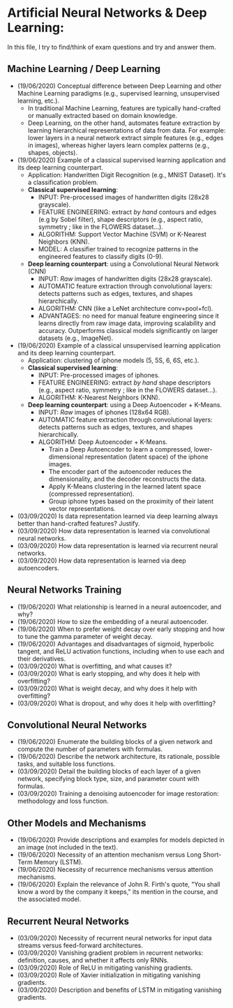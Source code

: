 # Artificial Neural Networks & Deep Learning:
In this file, I try to find/think of exam questions and try and answer them.

## Machine Learning / Deep Learning
- (19/06/2020) Conceptual difference between Deep Learning and other Machine Learning paradigms (e.g., supervised learning, unsupervised learning, etc.).
    - In traditional Machine Learning, features are typically hand-crafted or manually extracted based on domain knowledge.
    - Deep Learning, on the other hand, automates feature extraction by learning hierarchical representations of data from data. For example: lower layers in a neural network extract simple features (e.g., edges in images), whereas higher layers learn complex patterns (e.g., shapes, objects). 
- (19/06/2020) Example of a classical supervised learning application and its deep learning counterpart.
    - Application: Handwritten Digit Recognition (e.g., MNIST Dataset). It's a classification problem.
    - **Classical supervised learning**: 
        - INPUT: Pre-processed images of handwritten digits (28x28 grayscale).
        - FEATURE ENGINEERING: extract *by hand* contours and edges (e.g by Sobel filter), shape descriptors (e.g., aspect ratio, symmetry ; like in the FLOWERS dataset...).
        - ALGORITHM: Support Vector Machine (SVM) or K-Nearest Neighbors (KNN).
        - MODEL: A classifier trained to recognize patterns in the engineered features to classify digits (0-9).
    - **Deep learning counterpart**: using a Convolutional Neural Network (CNN)
        - INPUT: *Raw* images of handwritten digits (28x28 grayscale).
        - AUTOMATIC feature extraction through convolutional layers: detects patterns such as edges, textures, and shapes hierarchically.
        - ALGORITHM: CNN (like a LeNet architecture conv+pool+fcl).
        - ADVANTAGES: no need for manual feature engineering since it learns directly from raw image data, improving scalability and accuracy. Outperforms classical models significantly on larger datasets (e.g., ImageNet).
- (19/06/2020) Example of a classical unsupervised learning application and its deep learning counterpart.
    - Application: clustering of iphone models (5, 5S, 6, 6S, etc.).
    - **Classical supervised learning**: 
        - INPUT: Pre-processed images of iphones.
        - FEATURE ENGINEERING: extract *by hand* shape descriptors (e.g., aspect ratio, symmetry ; like in the FLOWERS dataset...).
        - ALGORITHM: K-Nearest Neighbors (KNN).
    - **Deep learning counterpart**: using a Deep Autoencoder + K-Means.
        - INPUT: *Raw* images of iphones (128x64 RGB).
        - AUTOMATIC feature extraction through convolutional layers: detects patterns such as edges, textures, and shapes hierarchically.
        - ALGORITHM: Deep Autoencoder + K-Means.
            - Train a Deep Autoencoder to learn a compressed, lower-dimensional representation (latent space) of the iphone images.
            - The encoder part of the autoencoder reduces the dimensionality, and the decoder reconstructs the data.
            - Apply K-Means clustering in the learned latent space (compressed representation).
            - Group iphone types based on the proximity of their latent vector representations.
- (03/09/2020) Is data representation learned via deep learning always better than hand-crafted features? Justify.
- (03/09/2020) How data representation is learned via convolutional neural networks.
- (03/09/2020) How data representation is learned via recurrent neural networks.
- (03/09/2020) How data representation is learned via deep autoencoders.

## Neural Networks Training
- (19/06/2020) What relationship is learned in a neural autoencoder, and why?
- (19/06/2020) How to size the embedding of a neural autoencoder.
- (19/06/2020) When to prefer weight decay over early stopping and how to tune the gamma parameter of weight decay.
- (19/06/2020) Advantages and disadvantages of sigmoid, hyperbolic tangent, and ReLU activation functions, including when to use each and their derivatives.
- (03/09/2020) What is overfitting, and what causes it?
- (03/09/2020) What is early stopping, and why does it help with overfitting?
- (03/09/2020) What is weight decay, and why does it help with overfitting?
- (03/09/2020) What is dropout, and why does it help with overfitting?

## Convolutional Neural Networks
- (19/06/2020) Enumerate the building blocks of a given network and compute the number of parameters with formulas.
- (19/06/2020) Describe the network architecture, its rationale, possible tasks, and suitable loss functions.
- (03/09/2020) Detail the building blocks of each layer of a given network, specifying block type, size, and parameter count with formulas.
- (03/09/2020) Training a denoising autoencoder for image restoration: methodology and loss function.

## Other Models and Mechanisms
- (19/06/2020) Provide descriptions and examples for models depicted in an image (not included in the text).
- (19/06/2020) Necessity of an attention mechanism versus Long Short-Term Memory (LSTM).
- (19/06/2020) Necessity of recurrence mechanisms versus attention mechanisms.
- (19/06/2020) Explain the relevance of John R. Firth's quote, "You shall know a word by the company it keeps," its mention in the course, and the associated model.

## Recurrent Neural Networks
- (03/09/2020) Necessity of recurrent neural networks for input data streams versus feed-forward architectures.
- (03/09/2020) Vanishing gradient problem in recurrent networks: definition, causes, and whether it affects only RNNs.
- (03/09/2020) Role of ReLU in mitigating vanishing gradients.
- (03/09/2020) Role of Xavier initialization in mitigating vanishing gradients.
- (03/09/2020) Description and benefits of LSTM in mitigating vanishing gradients.